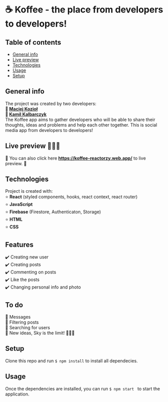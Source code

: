 # :coffee: Koffee - the place from developers to developers!

## Table of contents
* [General info](#general-info)
* [Live preview](#live-preview)
* [Technologies](#technologies)
* [Usage](#usage)
* [Setup](#setup)

## General info
The project was created by two developers:\
**:adult: [Maciej Kozioł](https://github.com/espezaliate)**\
**:man: [Kamil Kalbarczyk](https://github.com/Kamil-Kalbarczyk)**\
The Koffee app aims to gather developers who will be able to share their thoughts, ideas and problems and help each other together.
This is social media app from developers to developers!

## Live preview :rocket::rocket::rocket:
:champagne: You can also click here **https://koffee-reactorzy.web.app/** to live preview. :champagne:

## Technologies
Project is created with:\
:star: **React** (styled components, hooks, react context, react router)\
:star: **JavaScript**\
:star: **Firebase** (Firestore, Authenticaton, Storage)\
:star: **HTML**\
:star: **CSS**

	
## Features
:heavy_check_mark: Creating new user\
:heavy_check_mark: Creating posts\
:heavy_check_mark: Commenting on posts\
:heavy_check_mark: Like the posts\
:heavy_check_mark: Changing personal info and photo

## To do
:pushpin: Messages\
:pushpin: Filtering posts\
:pushpin: Searching for users\
:pushpin: New ideas, Sky is the limit! :rocket::rocket::rocket:

## Setup
Clone this repo and run ``` $ npm install ``` to install all dependecies.

## Usage 
Once the dependencies are installed, you can run ```$ npm start ```  to start the application.
